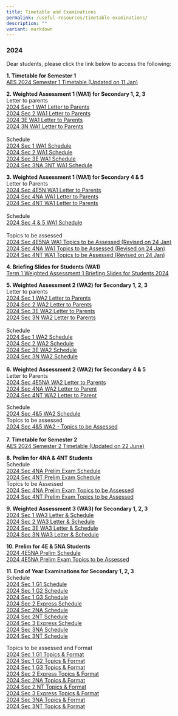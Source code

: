 ```yaml
---
title: Timetable and Examinations
permalink: /useful-resources/timetable-examinations/
description: ""
variant: markdown
---
```

### 2024

Dear students, please click the link below to access the following:  

**1\. Timetable for Semester 1**
<br>
[AES 2024 Semester 1 Timetable (Updated on 11 Jan)](/files/AES_2024_SEM1_FINAL_BY_CLASS__11Jan_.pdf)

**2\. Weighted Assessment 1 (WA1) for Secondary 1, 2, 3**
<br>
Letter to parents
<br>
[2024 Sec 1 WA1 Letter to Parents](/files/1__2024_WA1_Sec_1_Letter_to_Parent.pdf)<br>
[2024 Sec 2 WA1 Letter to Parents](/files/2__2024_WA1_Sec_2_Letter_to_Parent.pdf)<br>
[2024 3E WA1 Letter to Parents](/files/3a__2024_WA1_Sec_3E_Letter_to_Parent.pdf)<br>
[2024 3N WA1 Letter to Parents](/files/3b__2024_WA1_Sec_3N_Letter_to_Parent.pdf)<br>
<br>
Schedule
<br>
[2024 Sec 1 WA1 Schedule](/files/1__2024_Sec_1_WA_1_Schedule__final_.pdf)<br>
[2024 Sec 2 WA1 Schedule](/files/2__2024_Sec_2_WA_1_Schedule__final_.pdf)<br>
[2024 Sec 3E WA1 Schedule ](/files/3__2024_Sec_3E_WA_1_Schedule__final_.pdf)<br>
[2024 Sec 3NA 3NT WA1 Schedule](/files/4__2024_Sec_3NA___3NT_WA_1_Schedule__final_.pdf)<br>

**3\. Weighted Assessment 1 (WA1) for Secondary 4 &amp; 5**
<br>
Letter to Parents
<br>
[2024 Sec 4E5N WA1 Letter to Parents](/files/2024_WA1_Sec_4E5N_Letter_to_Parent.pdf)<br>
[2024 Sec 4NA WA1 Letter to Parents](/files/2024_WA1_Sec_4NA_Letter_to_Parent.pdf)<br>
[2024 Sec 4NT WA1 Letter to Parents](/files/2024_WA1_Sec_4NT_Letter_to_Parent.pdf)
<br>
<br>
Schedule
<br>
[2024 Sec 4 &amp; 5 WA1 Schedule](/files/5__2024_Sec_4_5_Weighted_Assessment_1_Schedule__final_.pdf)
<br>
<br>
Topics to be assessed<br>
[2024 Sec 4E5NA WA1 Topics to be Assessed (Revised on 24 Jan)](/files/6__2024__Sec_4_5__WA1_Topics_to_be_Assessed_4E5NA.pdf)
<br>
[2024 Sec 4NA WA1 Topics to be Assessed (Revised on 24 Jan)](/files/6__2024__Sec_4_5__WA1_Topics_to_be_Assessed_4NA.pdf)
<br>
[2024 Sec 4NT WA1 Topics to be Assessed (Revised on 24 Jan)](/files/6__2024__Sec_4_5__WA1_Topics_to_be_Assessed_4NT.pdf)

**4. Briefing Slides for Students (WA1)**
<br>
[Term 1 Weighted Assessment 1 Briefing Slides for Students 2024](/files/Term_1_Weighted_Assessment_1_Briefing_Slides_for_Students_2024.pdf)

**5. Weighted Assessment 2 (WA2) for Secondary 1, 2, 3**
<br>
Letter to parents
<br>
[2024 Sec 1 WA2 Letter to Parents](/files/2024_Sec_1_WA2_Letter_to_Parent.pdf)
<br>
[2024 Sec 2 WA2 Letter to Parents](/files/2024_Sec_2_WA2_Letter_to_Parent.pdf)
<br>
[2024 Sec 3E WA2 Letter to Parents](/files/2024_Sec_3E_WA2_Letter_to_Parent.pdf)
<br>
[2024 Sec 3N WA2 Letter to Parents](/files/2024_Sec_3N_WA2_Letter_to_Parent.pdf)
<br>
<br>
Schedule
<br>
[2024 Sec 1 WA2 Schedule](/files/2024_Sec_1_WA_2_Schedule.pdf)
<br>
[2024 Sec 2 WA2 Schedule](/files/2024_Sec_2_WA_2_Schedule.pdf)
<br>
[2024 Sec 3E WA2 Schedule](/files/2024_Sec_3E_WA_2_Schedule.pdf)
<br>
[2024 Sec 3N WA2 Schedule](/files/2024_Sec_3NA___3NT_WA_2_Schedule_.pdf)
<br>
<br>
**6. Weighted Assessment 2 (WA2) for Secondary 4 &amp; 5**
<br>
Letter to Parents
<br>
[2024 Sec 4E5NA WA2 Letter to Parents](/files/2024_Sec_4E5NA_WA2_Letter_to_Parents__updated_.pdf)
<br>
[2024 Sec 4NA WA2 Letter to Parent](/files/4b__2024_Sec_4NA_WA2_Letter_to_Parent.pdf)
<br>
[2024 Sec 4NT WA2 Letter to Parent](/files/4c__2024_Sec_4NT_WA2_Letter_to_Parent.pdf)

Schedule
<br>
[2024 Sec 4&amp;5 WA2 Schedule](/files/2024_Sec_4_5_WA_2_Schedule.pdf)
<br>
Topics to be assessed
<br>
[2024 Sec 4&amp;5 WA2 - Topics to be Assessed ](/files/2024_Sec_4_5_WA2___Topics_to_be_Assessed__updated_2_April_.pdf)
<br>
<br>
**7. Timetable for Semester 2**
<br>
[AES 2024 Semester 2 Timetable (Updated on 22 June)](/files/AES_2024_SEM2_CLASS_Timetable_Final_22Jun_1038.pdf)

**8. Prelim for 4NA &amp; 4NT Students**
<br>
Schedule
<br>
[2024 Sec 4NA Prelim Exam Schedule](/files/2024_Sec_4NA_Prelim_Exam_Schedule.pdf)
<br>
[2024 Sec 4NT Prelim Exam Schedule](/files/2024_Sec_4NT_Prelim_Exam_Schedule__updated_.pdf)
<br>
Topics to be Assessed
<br>
[2024 Sec 4NA Prelim Exam Topics to be Assessed](/files/4N_A__Prelim_Exam_Details.pdf)
<br>
[2024 Sec 4NT Prelim Exam Topics to be Assessed](/files/4N_T__Prelim_Exam_Details.pdf)

**9. Weighted Assessment 3 (WA3) for Secondary 1, 2, 3**
<br>
[2024 Sec 1 WA3 Letter &amp; Schedule](/files/1__2024_Sec_1_WA_3_Letter___Schedule.pdf)
<br>
[2024 Sec 2 WA3 Letter &amp; Schedule](/files/2__2024_Sec_2_WA_3_Letter___Schedule.pdf)
<br>
[2024 Sec 3E WA3 Letter &amp; Schedule](/files/3__2024_Sec_3E_WA_3_Letter___Schedule.pdf)
<br>
[2024 Sec 3N WA3 Letter &amp; Schedule](/files/4__2024_Sec_3NA___3NT_WA_3_Letter___Schedule.pdf)

**10. Prelim for 4E &amp; 5NA Students**
<br>
[2024 4E5NA Prelim Schedule](/files/2024_4E5N_Prelim_Schedule.pdf)
<br>
[2024 4E5NA Prelim Exam Topics to be Assessed](/files/2024_4E5N_Prelim_Exam_Details.pdf)


**11. End of Year Examinations for Secondary 1, 2, 3**
<br>
Schedule
<br>
[2024 Sec 1 G1 Schedule](/files/Sec_1_G1_Schedule.pdf)
<br>
[2024 Sec 1 G2 Schedule](/files/Sec_1_G2_Schedule.pdf)
<br>
[2024 Sec 1 G3 Schedule](/files/Sec_1_G3_Schedule.pdf)
<br>
[2024 Sec 2 Express Schedule](/files/Sec_2_Exp_Schedule.pdf)
<br>
[2024 Sec 2NA Schedule](/files/Sec_2_NA_Schedule.pdf)
<br>
[2024 Sec 2NT Schedule](/files/Sec_2_NT_Schedule.pdf)
<br>
[2024 Sec 3 Express Schedule](/files/Sec_3_Exp_Schedule.pdf)
<br>
[2024 Sec 3NA Schedule](/files/Sec_3_NA_Schedule.pdf)
<br>
[2024 Sec 3NT Schedule](/files/Sec_3_NT_Schedule.pdf)
<br>

Topics to be assessed and Format
<br>
[2024 Sec 1 G1 Topics &amp; Format](/files/Sec_1_G1_Topics___Format.pdf)
<br>
[2024 Sec 1 G2 Topics &amp; Format](/files/Sec_1_G2_Topics___Format.pdf)
<br>
[2024 Sec 1 G3 Topics &amp; Format](/files/Sec_1_G3_Topics___Format.pdf)
<br>
[2024 Sec 2 Express Topics &amp; Format](/files/Sec_2_Exp_Topics___Format.pdf)
<br>
[2024 Sec 2NA Topics &amp; Format](/files/Sec_2_NA_Topics___Format.pdf)
<br>
[2024 Sec 2 NT Topics &amp; Format](/files/Sec_2_NT_Topics___Format.pdf)
<br>
[2024 Sec 3 Express Topics &amp; Format](/files/Sec_3_Exp_Topics___Format.pdf)
<br>
[2024 Sec 3NA Topics &amp; Format](/files/Sec_3_NA_Topics___Format.pdf)
<br>
[2024 Sec 3NT Topics &amp; Format](/files/Sec_3_NT_Topics___Format.pdf)
